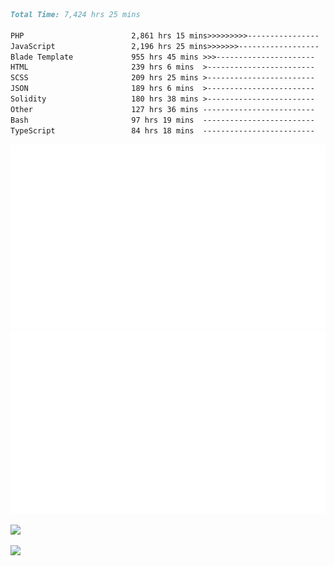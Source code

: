 <!--START_SECTION:waka-->

```markdown
Total Time: 7,424 hrs 25 mins

PHP                        2,861 hrs 15 mins>>>>>>>>>----------------   37.89 %
JavaScript                 2,196 hrs 25 mins>>>>>>>------------------   29.08 %
Blade Template             955 hrs 45 mins >>>----------------------   12.66 %
HTML                       239 hrs 6 mins  >------------------------   03.17 %
SCSS                       209 hrs 25 mins >------------------------   02.77 %
JSON                       189 hrs 6 mins  >------------------------   02.50 %
Solidity                   180 hrs 38 mins >------------------------   02.39 %
Other                      127 hrs 36 mins -------------------------   01.69 %
Bash                       97 hrs 19 mins  -------------------------   01.29 %
TypeScript                 84 hrs 18 mins  -------------------------   01.12 %
```

<!--END_SECTION:waka-->

![](https://raw.githubusercontent.com/DrMaxis/github-stats-transparent/output/generated/overview.svg)
![](https://raw.githubusercontent.com/DrMaxis/github-stats-transparent/output/generated/languages.svg)

![](https://git-readme-stats-drmaxis-projects.vercel.app/api?username=drmaxis&show_icons=true&theme=outrun&count_private=true&show=reviews,discussions_started,discussions_answered,prs_merged,prs_merged_percentage&custom_title=2024%20Github%20Rank)
 
<a href="https://count.getloli.com/"><img src="https://count.getloli.com/get/@:maxis-the-alchemist?theme=rule34"></a>
<!-- https://count.getloli.com/get/@alchemist?theme=rule34 -->
<br>
